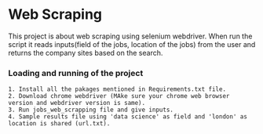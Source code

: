 # Web Scraping

This project is about web scraping using selenium webdriver. When run the script it reads inputs(field of the jobs, location of the jobs) from the user and returns the company sites based on the search.

### Loading and running of the project

    1. Install all the pakages mentioned in Requirements.txt file.
    2. Download chrome webdriver (MAke sure your chrome web browser version and webdriver version is same).
    3. Run jobs_web_scrapping file and give inputs.
    4. Sample results file using 'data science' as field and 'london' as location is shared (url.txt).
